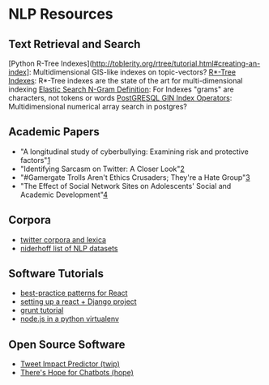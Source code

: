 # NLP Resources

## Text Retrieval and Search

[Python R-Tree Indexes](http://toblerity.org/rtree/tutorial.html#creating-an-index]: Multidimensional GIS-like indexes on topic-vectors?
[R*-Tree Indexes](https://en.wikipedia.org/wiki/R*_tree): R*-Tree indexes are the state of the art for multi-dimensional indexing
[Elastic Search N-Gram Definition](https://www.elastic.co/blog/significant-terms-aggregation): For Indexes "grams" are characters, not tokens or words
[PostGRESQL GIN Index Operators](https://www.postgresql.org/docs/9.4/static/functions-geometry.html): Multidimensional numerical array search in postgres?

## Academic Papers

- "A longitudinal study of cyberbullying: Examining risk and protective factors"[1]
- "Identifying Sarcasm on Twitter: A Closer Look"[2]
- "#Gamergate Trolls Aren't Ethics Crusaders; They're a Hate Group"[3]
- "The Effect of Social Network Sites on Adolescents' Social and Academic Development"[4]


[1]: http://www.dplabucy.com/uploads/2/5/9/0/25908118/fanti_demetriou_hawa_2012.pdf "A longitudinal study of cyberbullying"
[2]: http://www.aclweb.org/anthology/P11-2102 "Identifying Sarcasm on Twitter"
[3]: http://jezebel.com/gamergate-trolls-arent-ethics-crusaders-theyre-a-hate-1644984010 "#Gamergate Trolls Aren't Ethics Crusaders; They're a Hate Group"
[4]: http://ahnjune.com/wp-content/uploads/2011/11/0Final-Ahn2011JASIST.pdf "The Effect of Social Network Sites on Adolescents' Social and Academic Development"
[Warner]: http://www.aclweb.org/anthology/W12-2103 "Detecting Hate Speech on the World Wide Web"
[Xiang]: http://www.cs.cmu.edu/~lingwang/papers/sp250-xiang.pdf "Detecting Offensive Tweets via Topical Feature Discovery"
[Jones]: http://www.noswearing.com/about.php "No Swear List & Curse Filter"

## Corpora

- [twitter corpora and lexica](http://saifmohammad.com/WebPages/lexicons.html)
- [niderhoff list of NLP datasets](https://github.com/niderhoff/nlp-datasets)

## Software Tutorials

- [best-practice patterns for React](https://github.com/facebookincubator/create-react-app)
- [setting up a react + Django project](http://gregblogs.com/how-django-reactjs-and-browserify/)
- [grunt tutorial](https://lincolnloop.com/blog/simplifying-your-django-frontend-tasks-grunt/)
- [node.js in a python virtualenv](https://lincolnloop.com/blog/installing-nodejs-and-npm-python-virtualenv/)

## Open Source Software

- [Tweet Impact Predictor (twip)](http://github.com/totalgood/twip)
- [There's Hope for Chatbots (hope)](http://github.com/totalgood/hope)